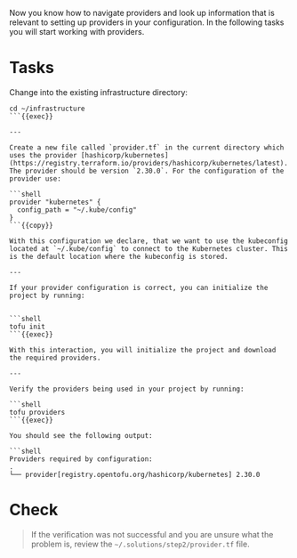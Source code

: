 Now you know how to navigate providers and look up information that is relevant to setting up providers in your configuration.  In the following tasks you will start working with providers.

# Tasks

Change into the existing infrastructure directory:

```shell
cd ~/infrastructure
```{{exec}}

---

Create a new file called `provider.tf` in the current directory which uses the provider [hashicorp/kubernetes](https://registry.terraform.io/providers/hashicorp/kubernetes/latest). The provider should be version `2.30.0`. For the configuration of the provider use:

```shell
provider "kubernetes" { 
  config_path = "~/.kube/config"
}
```{{copy}}

With this configuration we declare, that we want to use the kubeconfig located at `~/.kube/config` to connect to the Kubernetes cluster. This is the default location where the kubeconfig is stored.

---

If your provider configuration is correct, you can initialize the project by running:


```shell
tofu init
```{{exec}}

With this interaction, you will initialize the project and download the required providers.

--- 

Verify the providers being used in your project by running:

```shell
tofu providers
```{{exec}}

You should see the following output:

```shell
Providers required by configuration:
.
└── provider[registry.opentofu.org/hashicorp/kubernetes] 2.30.0
```

# Check

> If the verification was not successful and you are unsure what the problem is, review the  `~/.solutions/step2/provider.tf` file.

